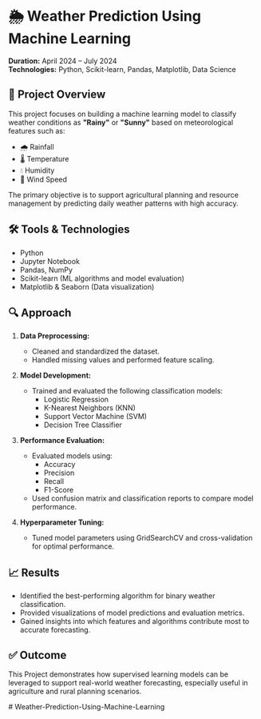 # 🌦️ Weather Prediction Using Machine Learning

**Duration:** April 2024 – July 2024  
**Technologies:** Python, Scikit-learn, Pandas, Matplotlib, Data Science

## 📌 Project Overview
This project focuses on building a machine learning model to classify weather conditions as **"Rainy"** or **"Sunny"** based on meteorological features such as:
- 🌧️ Rainfall  
- 🌡️ Temperature  
- 💧 Humidity  
- 💨 Wind Speed  

The primary objective is to support agricultural planning and resource management by predicting daily weather patterns with high accuracy.

## 🛠️ Tools & Technologies
- Python
- Jupyter Notebook
- Pandas, NumPy
- Scikit-learn (ML algorithms and model evaluation)
- Matplotlib & Seaborn (Data visualization)

## 🔍 Approach
1. **Data Preprocessing:**
   - Cleaned and standardized the dataset.
   - Handled missing values and performed feature scaling.

2. **Model Development:**
   - Trained and evaluated the following classification models:
     - Logistic Regression
     - K-Nearest Neighbors (KNN)
     - Support Vector Machine (SVM)
     - Decision Tree Classifier

3. **Performance Evaluation:**
   - Evaluated models using:
     - Accuracy
     - Precision
     - Recall
     - F1-Score
   - Used confusion matrix and classification reports to compare model performance.

4. **Hyperparameter Tuning:**
   - Tuned model parameters using GridSearchCV and cross-validation for optimal performance.

## 📈 Results
- Identified the best-performing algorithm for binary weather classification.
- Provided visualizations of model predictions and evaluation metrics.
- Gained insights into which features and algorithms contribute most to accurate forecasting.

## ✅ Outcome
This Project demonstrates how supervised learning models can be leveraged to support real-world weather forecasting, especially useful in agriculture and rural planning scenarios.

#   W e a t h e r - P r e d i c t i o n - U s i n g - M a c h i n e - L e a r n i n g  
 
